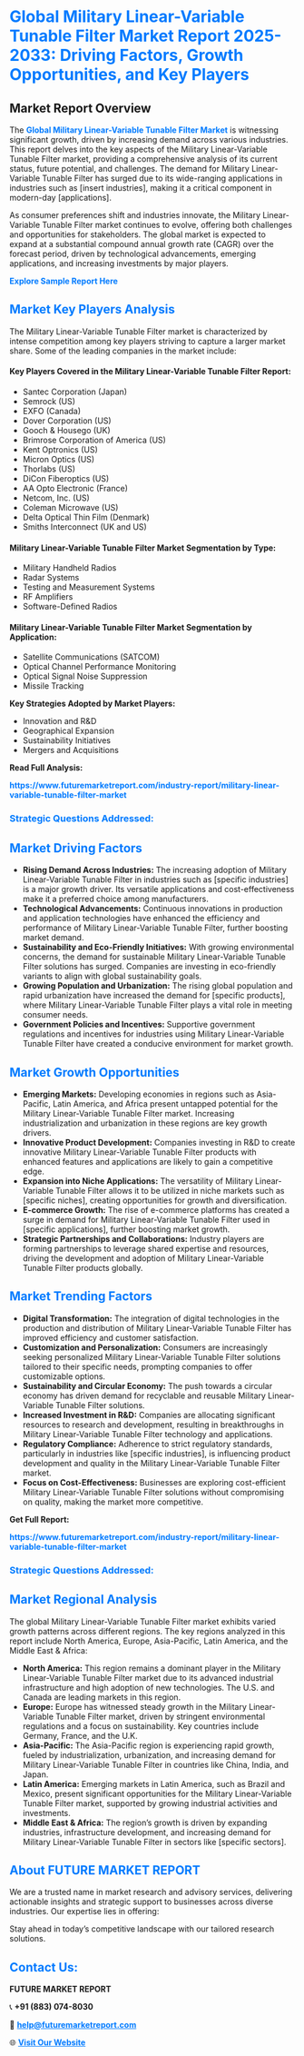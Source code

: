 <h1 style="color: #007BFF;">Global Military Linear-Variable Tunable Filter Market Report 2025-2033: Driving Factors, Growth Opportunities, and Key Players</h1>

<section id="overview">
<h2>Market Report Overview</h2>
<p>The <a href="https://www.futuremarketreport.com/industry-report/military-linear-variable-tunable-filter-market" style="color: #007BFF; text-decoration: none;"><strong>Global Military Linear-Variable Tunable Filter Market</strong></a> is witnessing significant growth, driven by increasing demand across various industries. This report delves into the key aspects of the Military Linear-Variable Tunable Filter market, providing a comprehensive analysis of its current status, future potential, and challenges. The demand for Military Linear-Variable Tunable Filter has surged due to its wide-ranging applications in industries such as [insert industries], making it a critical component in modern-day [applications].</p>
<p>As consumer preferences shift and industries innovate, the Military Linear-Variable Tunable Filter market continues to evolve, offering both challenges and opportunities for stakeholders. The global market is expected to expand at a substantial compound annual growth rate (CAGR) over the forecast period, driven by technological advancements, emerging applications, and increasing investments by major players.</p>
</section>

<section id="overview">
<p><a href="https://www.futuremarketreport.com/request-sample/reportId=53910" style="color: #007BFF; text-decoration: none;"><strong>Explore Sample Report Here</strong></a></p>
</section>

<section id="key-players">
<h2 style="color: #007BFF;">Market Key Players Analysis</h2>
<p>The Military Linear-Variable Tunable Filter market is characterized by intense competition among key players striving to capture a larger market share. Some of the leading companies in the market include:</p>
<h4>Key Players Covered in the Military Linear-Variable Tunable Filter Report:</h4>
<ul><li>Santec Corporation (Japan)</li><li>Semrock (US)</li><li>EXFO (Canada)</li><li>Dover Corporation (US)</li><li>Gooch &amp; Housego (UK)</li><li>Brimrose Corporation of America (US)</li><li>Kent Optronics (US)</li><li>Micron Optics (US)</li><li>Thorlabs (US)</li><li>DiCon Fiberoptics (US)</li><li>AA Opto Electronic (France)</li><li>Netcom, Inc. (US)</li><li>Coleman Microwave (US)</li><li>Delta Optical Thin Film (Denmark)</li><li>Smiths Interconnect (UK and US)</li></ul>
<h4>Military Linear-Variable Tunable Filter Market Segmentation by Type:</h4>
<ul><li>Military Handheld Radios</li><li>Radar Systems</li><li>Testing and Measurement Systems</li><li>RF Amplifiers</li><li>Software-Defined Radios</li></ul>

<h4>Military Linear-Variable Tunable Filter Market Segmentation by Application:</h4>
<ul><li>Satellite Communications (SATCOM)</li><li>Optical Channel Performance Monitoring</li><li>Optical Signal Noise Suppression</li><li>Missile Tracking</li></ul>
<p><strong>Key Strategies Adopted by Market Players:</strong></p>
<ul>
<li>Innovation and R&D</li>
<li>Geographical Expansion</li>
<li>Sustainability Initiatives</li>
<li>Mergers and Acquisitions</li>
</ul>
</section>

<section>
<p><strong>Read Full Analysis: </strong></p><a href="https://www.futuremarketreport.com/industry-report/military-linear-variable-tunable-filter-market" style="color: #007BFF; text-decoration: none;"><strong>https://www.futuremarketreport.com/industry-report/military-linear-variable-tunable-filter-market</strong></a>
<h3 style="color: #007BFF;">Strategic Questions Addressed:</h3>
</section>

<section id="driving-factors">
<h2 style="color: #007BFF;">Market Driving Factors</h2>
<ul>
<li><strong>Rising Demand Across Industries:</strong> The increasing adoption of Military Linear-Variable Tunable Filter in industries such as [specific industries] is a major growth driver. Its versatile applications and cost-effectiveness make it a preferred choice among manufacturers.</li>
<li><strong>Technological Advancements:</strong> Continuous innovations in production and application technologies have enhanced the efficiency and performance of Military Linear-Variable Tunable Filter, further boosting market demand.</li>
<li><strong>Sustainability and Eco-Friendly Initiatives:</strong> With growing environmental concerns, the demand for sustainable Military Linear-Variable Tunable Filter solutions has surged. Companies are investing in eco-friendly variants to align with global sustainability goals.</li>
<li><strong>Growing Population and Urbanization:</strong> The rising global population and rapid urbanization have increased the demand for [specific products], where Military Linear-Variable Tunable Filter plays a vital role in meeting consumer needs.</li>
<li><strong>Government Policies and Incentives:</strong> Supportive government regulations and incentives for industries using Military Linear-Variable Tunable Filter have created a conducive environment for market growth.</li>
</ul>
</section>

<section id="growth-opportunities">
<h2 style="color: #007BFF;">Market Growth Opportunities</h2>
<ul>
<li><strong>Emerging Markets:</strong> Developing economies in regions such as Asia-Pacific, Latin America, and Africa present untapped potential for the Military Linear-Variable Tunable Filter market. Increasing industrialization and urbanization in these regions are key growth drivers.</li>
<li><strong>Innovative Product Development:</strong> Companies investing in R&D to create innovative Military Linear-Variable Tunable Filter products with enhanced features and applications are likely to gain a competitive edge.</li>
<li><strong>Expansion into Niche Applications:</strong> The versatility of Military Linear-Variable Tunable Filter allows it to be utilized in niche markets such as [specific niches], creating opportunities for growth and diversification.</li>
<li><strong>E-commerce Growth:</strong> The rise of e-commerce platforms has created a surge in demand for Military Linear-Variable Tunable Filter used in [specific applications], further boosting market growth.</li>
<li><strong>Strategic Partnerships and Collaborations:</strong> Industry players are forming partnerships to leverage shared expertise and resources, driving the development and adoption of Military Linear-Variable Tunable Filter products globally.</li>
</ul>
</section>

<section id="trending-factors">
<h2 style="color: #007BFF;">Market Trending Factors</h2>
<ul>
<li><strong>Digital Transformation:</strong> The integration of digital technologies in the production and distribution of Military Linear-Variable Tunable Filter has improved efficiency and customer satisfaction.</li>
<li><strong>Customization and Personalization:</strong> Consumers are increasingly seeking personalized Military Linear-Variable Tunable Filter solutions tailored to their specific needs, prompting companies to offer customizable options.</li>
<li><strong>Sustainability and Circular Economy:</strong> The push towards a circular economy has driven demand for recyclable and reusable Military Linear-Variable Tunable Filter solutions.</li>
<li><strong>Increased Investment in R&D:</strong> Companies are allocating significant resources to research and development, resulting in breakthroughs in Military Linear-Variable Tunable Filter technology and applications.</li>
<li><strong>Regulatory Compliance:</strong> Adherence to strict regulatory standards, particularly in industries like [specific industries], is influencing product development and quality in the Military Linear-Variable Tunable Filter market.</li>
<li><strong>Focus on Cost-Effectiveness:</strong> Businesses are exploring cost-efficient Military Linear-Variable Tunable Filter solutions without compromising on quality, making the market more competitive.</li>
</ul>
</section>

<section>
<p><strong>Get Full Report: </strong></p><a href="https://www.futuremarketreport.com/industry-report/military-linear-variable-tunable-filter-market" style="color: #007BFF; text-decoration: none;"><strong>https://www.futuremarketreport.com/industry-report/military-linear-variable-tunable-filter-market</strong></a>
<h3 style="color: #007BFF;">Strategic Questions Addressed:</h3>
</section>


<section id="regional-analysis">
<h2 style="color: #007BFF;">Market Regional Analysis</h2>
<p>The global Military Linear-Variable Tunable Filter market exhibits varied growth patterns across different regions. The key regions analyzed in this report include North America, Europe, Asia-Pacific, Latin America, and the Middle East & Africa:</p>
<ul>
<li><strong>North America:</strong> This region remains a dominant player in the Military Linear-Variable Tunable Filter market due to its advanced industrial infrastructure and high adoption of new technologies. The U.S. and Canada are leading markets in this region.</li>
<li><strong>Europe:</strong> Europe has witnessed steady growth in the Military Linear-Variable Tunable Filter market, driven by stringent environmental regulations and a focus on sustainability. Key countries include Germany, France, and the U.K.</li>
<li><strong>Asia-Pacific:</strong> The Asia-Pacific region is experiencing rapid growth, fueled by industrialization, urbanization, and increasing demand for Military Linear-Variable Tunable Filter in countries like China, India, and Japan.</li>
<li><strong>Latin America:</strong> Emerging markets in Latin America, such as Brazil and Mexico, present significant opportunities for the Military Linear-Variable Tunable Filter market, supported by growing industrial activities and investments.</li>
<li><strong>Middle East & Africa:</strong> The region’s growth is driven by expanding industries, infrastructure development, and increasing demand for Military Linear-Variable Tunable Filter in sectors like [specific sectors].</li>
</ul>
</section>

<footer>
<h2 style="color: #007BFF;">About FUTURE MARKET REPORT</h2>
<p>We are a trusted name in market research and advisory services, delivering actionable insights and strategic support to businesses across diverse industries. Our expertise lies in offering:</p>

<p>Stay ahead in today’s competitive landscape with our tailored research solutions.</p>

<h2 style="color: #007BFF;">Contact Us:</h2>
<p><strong>FUTURE MARKET REPORT</strong></p>
<p>📞 <strong>+91 (883) 074-8030</strong></p>
<p>📧 <strong><a href="mailto:help@futuremarketreport.com" style="color: #007BFF;">help@futuremarketreport.com</a></strong></p>
<p>🌐 <strong><a href="https://www.futuremarketreport.com/" style="color: #007BFF;">Visit Our Website</a></strong></p>
</footer>